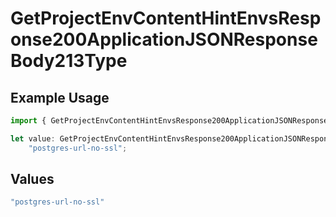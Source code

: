 # GetProjectEnvContentHintEnvsResponse200ApplicationJSONResponseBody213Type

## Example Usage

```typescript
import { GetProjectEnvContentHintEnvsResponse200ApplicationJSONResponseBody213Type } from "@vercel/sdk/models/operations";

let value: GetProjectEnvContentHintEnvsResponse200ApplicationJSONResponseBody213Type =
    "postgres-url-no-ssl";
```

## Values

```typescript
"postgres-url-no-ssl"
```